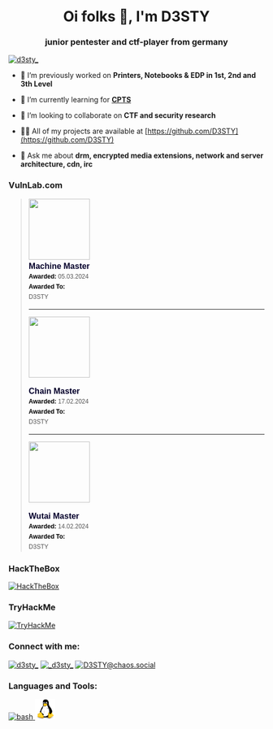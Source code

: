 <h1 align="center">Oi folks 👋, I'm D3STY</h1>
<h3 align="center">junior pentester and ctf-player from germany</h3>

<p align="left"> <a href="https://twitter.com/d3sty_" target="blank"><img src="https://img.shields.io/twitter/follow/d3sty_?logo=twitter&style=for-the-badge" alt="d3sty_" /></a> </p>

- 🔭 I’m previously worked on **Printers, Notebooks & EDP in 1st, 2nd and 3th Level**

- 🌱 I’m currently learning for **[CPTS](https://academy.hackthebox.com/preview/certifications/htb-certified-penetration-testing-specialist/)**

- 👯 I’m looking to collaborate on **CTF and security research**

- 👨‍💻 All of my projects are available at [https://github.com/D3STY](https://github.com/D3STY)

- 💬 Ask me about **drm, encrypted media extensions, network and server architecture, cdn, irc**


<h3 align="left">VulnLab.com</h3>
<blockquote class="badgr-badge" style="font-family: Helvetica, Roboto, &quot;Segoe UI&quot;, Calibri, sans-serif;"><a href="https://api.eu.badgr.io/public/assertions/GS4HK1OdQXKiZnIy7vsRlA"><img width="120px" height="120px" src="https://api.eu.badgr.io/public/assertions/GS4HK1OdQXKiZnIy7vsRlA/image"></a><p class="badgr-badge-name" style="hyphens: auto; overflow-wrap: break-word; word-wrap: break-word; margin: 0; font-size: 16px; font-weight: 600; font-style: normal; font-stretch: normal; line-height: 1.25; letter-spacing: normal; text-align: left; color: #05012c;">Machine Master</p><p class="badgr-badge-date" style="margin: 0; font-size: 12px; font-style: normal; font-stretch: normal; line-height: 1.67; letter-spacing: normal; text-align: left; color: #555555;"><strong style="font-size: 12px; font-weight: bold; font-style: normal; font-stretch: normal; line-height: 1.67; letter-spacing: normal; text-align: left; color: #000;">Awarded: </strong>05.03.2024</p><p class="badgr-badge-recipient" style="margin: 0; font-size: 12px; font-style: normal; font-stretch: normal; line-height: 1.67; letter-spacing: normal; text-align: left; color: #555555;"><strong style="font-size: 12px; font-weight: bold; font-style: normal; font-stretch: normal; line-height: 1.67; letter-spacing: normal; text-align: left; color: #000;">Awarded To: </strong><span style="display: block;"> D3STY</span></p>

  ---

<a href="https://api.eu.badgr.io/public/assertions/ZoQ92IaQS16g6ItAJ6UCvg"><img width="120px" height="120px" src="https://api.eu.badgr.io/public/assertions/ZoQ92IaQS16g6ItAJ6UCvg/image"></a><p class="badgr-badge-name" style="hyphens: auto; overflow-wrap: break-word; word-wrap: break-word; margin: 0; font-size: 16px; font-weight: 600; font-style: normal; font-stretch: normal; line-height: 1.25; letter-spacing: normal; text-align: left; color: #05012c;">Chain Master</p><p class="badgr-badge-date" style="margin: 0; font-size: 12px; font-style: normal; font-stretch: normal; line-height: 1.67; letter-spacing: normal; text-align: left; color: #555555;"><strong style="font-size: 12px; font-weight: bold; font-style: normal; font-stretch: normal; line-height: 1.67; letter-spacing: normal; text-align: left; color: #000;">Awarded: </strong>17.02.2024</p><p class="badgr-badge-recipient" style="margin: 0; font-size: 12px; font-style: normal; font-stretch: normal; line-height: 1.67; letter-spacing: normal; text-align: left; color: #555555;"><strong style="font-size: 12px; font-weight: bold; font-style: normal; font-stretch: normal; line-height: 1.67; letter-spacing: normal; text-align: left; color: #000;">Awarded To: </strong><span style="display: block;"> D3STY</span>

  ---

<a href="https://api.eu.badgr.io/public/assertions/2MTFqZVPSvuqap7eeI3_hQ"><img width="120px" height="120px" src="https://api.eu.badgr.io/public/assertions/2MTFqZVPSvuqap7eeI3_hQ/image"></a><p class="badgr-badge-name" style="hyphens: auto; overflow-wrap: break-word; word-wrap: break-word; margin: 0; font-size: 16px; font-weight: 600; font-style: normal; font-stretch: normal; line-height: 1.25; letter-spacing: normal; text-align: left; color: #05012c;">Wutai Master</p><p class="badgr-badge-date" style="margin: 0; font-size: 12px; font-style: normal; font-stretch: normal; line-height: 1.67; letter-spacing: normal; text-align: left; color: #555555;"><strong style="font-size: 12px; font-weight: bold; font-style: normal; font-stretch: normal; line-height: 1.67; letter-spacing: normal; text-align: left; color: #000;">Awarded: </strong>14.02.2024</p><p class="badgr-badge-recipient" style="margin: 0; font-size: 12px; font-style: normal; font-stretch: normal; line-height: 1.67; letter-spacing: normal; text-align: left; color: #555555;"><strong style="font-size: 12px; font-weight: bold; font-style: normal; font-stretch: normal; line-height: 1.67; letter-spacing: normal; text-align: left; color: #000;">Awarded To: </strong><span style="display: block;"> D3STY</span></p></blockquote>

<h3 align="left">HackTheBox</h3>
<a href="https://app.hackthebox.com/profile/1564172" target="_blank" rel="noreferrer"> <img src="https://www.hackthebox.com/badge/image/1564172" alt="HackTheBox"> </a>

<h3 align="left">TryHackMe</h3>
<a href="https://tryhackme.com/p/D3STY" target="_blank" rel="noreferrer"> <img src="https://tryhackme-badges.s3.amazonaws.com/D3STY.png" alt="TryHackMe"> </a>

<h3 align="left">Connect with me:</h3>
<p align="left">
<a href="https://twitter.com/d3sty_" target="blank"><img align="center" src="https://raw.githubusercontent.com/rahuldkjain/github-profile-readme-generator/master/src/images/icons/Social/twitter.svg" alt="d3sty_" height="30" width="40" /></a>
<a href="https://instagram.com/_d3sty_" target="blank"><img align="center" src="https://raw.githubusercontent.com/rahuldkjain/github-profile-readme-generator/master/src/images/icons/Social/instagram.svg" alt="_d3sty_" height="30" width="40" /></a>
<a rel="me" href="https://chaos.social/@D3STY" target="blank"><img align="center" src="https://chaos.social/packs/media/images/logo-d4b5dc90fd3e117d141ae7053b157f58.svg" alt="D3STY@chaos.social" height="30" width="40" /> </a>
</p>

<h3 align="left">Languages and Tools:</h3>
<p align="left"> <a href="https://www.gnu.org/software/bash/" target="_blank" rel="noreferrer"> <img src="https://www.vectorlogo.zone/logos/gnu_bash/gnu_bash-icon.svg" alt="bash" width="40" height="40"/> </a> <a href="https://www.linux.org/" target="_blank" rel="noreferrer"> <img src="https://raw.githubusercontent.com/devicons/devicon/master/icons/linux/linux-original.svg" alt="linux" width="40" height="40"/> </a> </p>
